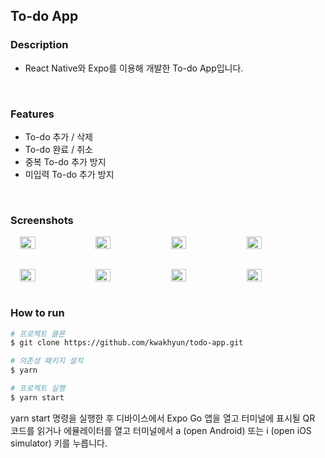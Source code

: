 ## To-do App

### Description

- React Native와 Expo를 이용해 개발한 To-do App입니다.
<br>

### Features

- To-do 추가 / 삭제
- To-do 완료 / 취소
- 중복 To-do 추가 방지
- 미입력 To-do 추가 방지
<br>

### Screenshots

<div style="display: flex; gap: 2%; flex-wrap: wrap; justify-content: center">
  <img src="https://user-images.githubusercontent.com/73919235/209428180-7ca9d3f4-a139-4045-a8f2-7fa468a37fa7.png" width="22%" />
  <img src="https://user-images.githubusercontent.com/73919235/209428178-2d8586a4-61c6-4963-be0b-80575f302b42.png" width="22%" />
  <img src="https://user-images.githubusercontent.com/73919235/209428177-197507d4-6dbc-4e91-958c-0ad3b157f891.png" width="22%" />
  <img src="https://user-images.githubusercontent.com/73919235/209428609-8e9e8f2c-4828-4ea9-8b8b-aa2643dfc62e.png" width="22%" />
  
  <img src="https://user-images.githubusercontent.com/73919235/209428174-722bee44-7a8e-4704-b75d-41aea42e557d.png" width="22%" style="margin-top: 2rem" />
  <img src="https://user-images.githubusercontent.com/73919235/209428173-39447e7b-72dc-426d-a999-813b7d026568.png" width="22%" style="margin-top: 2rem" />
  <img src="https://user-images.githubusercontent.com/73919235/209428170-14f2e53f-cdd3-468b-8e4a-43c066e6fca7.png" width="22%" style="margin-top: 2rem" />
  <img src="https://user-images.githubusercontent.com/73919235/209428328-f3916725-b9cc-49f9-ac74-d8052a5df570.png" width="22%" style="margin-top: 2rem" />
</div>
<br>

### How to run

```bash
# 프로젝트 클론
$ git clone https://github.com/kwakhyun/todo-app.git

# 의존성 패키지 설치
$ yarn

# 프로젝트 실행
$ yarn start
```

yarn start 명령을 실행한 후 디바이스에서 Expo Go 앱을 열고 터미널에 표시될 QR 코드를 읽거나 에뮬레이터를 열고 터미널에서 a (open Android) 또는 i (open iOS simulator) 키를 누릅니다.
